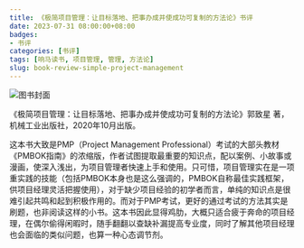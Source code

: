 ```yaml
---
title: 《极简项目管理：让目标落地、把事办成并使成功可复制的方法论》书评
date: 2023-07-31 08:00:00+08:00
badges:
- 书评
categories: [书评]
tags: [响马读书, 项目管理, 管理, 方法论]
slug: book-review-simple-project-management
---
```


<div class="p-3 text-center">
  <img class="img-fluid" src="/images/2023/0731/book-cover.png" alt="图书封面" style="max-width:400px; max-height:400px;">
</div>

《极简项目管理：让目标落地、把事办成并使成功可复制的方法论》郭致星 著，机械工业出版社，2020年10月出版。

这本书大致是PMP（Project Management Professional）考试的大部头教材《PMBOK指南》的浓缩版，作者试图提取最重要的知识点，配以案例、小故事或漫画，使深入浅出，为项目管理者快速上手和使用。只可惜，项目管理实在是一项重实践的技能（包括PMBOK本身也是这么强调的，PMBOK自称最佳实践框架，供项目经理灵活把握使用），对于缺少项目经验的初学者而言，单纯的知识点是很难引起共鸣和起到积极作用的。而对于PMP考试，更好的通过考试的方法其实是刷题，也非阅读这样的小书。这本书因此显得鸡肋，大概只适合疲于奔命的项目经理，在偶尔偷得闲暇时，随手翻翻以查缺补漏提高专业度，同时了解其他项目经理也会面临的类似问题，也算一种心态调节剂。
